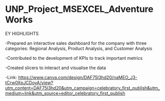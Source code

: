 # UNP_Project_MSEXCEL_AdventureWorks
EY HIGHLIGHTS

  -Prepared an interactive sales dashboard for the company with three categories: Regional Analysis, Product Analysis, and Customer Analysis


  -Contributed to the development of KPIs to track important metrics


  -Created slicers to interact and visualise the data
  
-Link: https://www.canva.com/design/DAF75l3hd20/naMEO_J3-tCrw0XpJCDoyA/view?utm_content=DAF75l3hd20&utm_campaign=celebratory_first_publish&utm_medium=link&utm_source=editor_celebratory_first_publish
